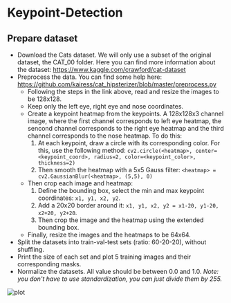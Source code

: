 # Keypoint-Detection

## Prepare dataset

* Download the Cats dataset. We will only use a subset of the original dataset, the CAT_00 folder. Here you can find more information about the dataset: https://www.kaggle.com/crawford/cat-dataset
* Preprocess the data. You can find some help here: https://github.com/kairess/cat_hipsterizer/blob/master/preprocess.py
  * Following the steps in the link above, read and resize the images to be 128x128.
  * Keep only the left eye, right eye and nose coordinates.
  * Create a keypoint heatmap from the keypoints. A 128x128x3 channel image, where the first channel corresponds to left eye heatmap, the sencond channel corresponds to the right eye heatmap and the third channel corresponds to the nose heatmap. To do this:
    1. At each keypoint, draw a circle with its corresponding color. For this, use the following method: `cv2.circle(<heatmap>, center=<keypoint_coord>, radius=2, color=<keypoint_color>, thickness=2)`
    2. Then smooth the heatmap with a 5x5 Gauss filter: `<heatmap> = cv2.GaussianBlur(<heatmap>, (5,5), 0)` 
  * Then crop each image and heatmap:
    1. Define the bounding box, select the min and max keypoint coordinates: `x1, y1, x2, y2`.
    2. Add a 20x20 border around it: `x1, y1, x2, y2 = x1-20, y1-20, x2+20, y2+20`.
    3. Then crop the image and the heatmap using the extended bounding box.  
  * Finally, resize the images and the heatmaps to be 64x64.
* Split the datasets into train-val-test sets (ratio: 60-20-20), without shuffling.
* Print the size of each set and plot 5 training images and their corresponding masks.
* Normalize the datasets. All value should be between 0.0 and 1.0. *Note: you don't have to use standardization, you can just divide them by 255.*


![plot](https://github.com/SaraFattouh/Keypoint-Detection)
